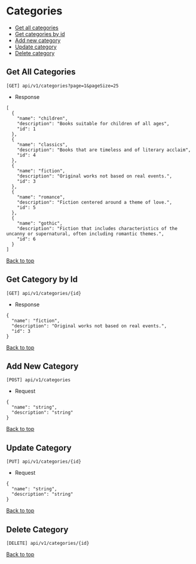 # Categories
- [Get all categories](#get-all-categories)
- [Get categories by id](#get-category-by-id)
- [Add new category](#add-new-category)
- [Update category](#update-category)
- [Delete category](#delete-category)

## Get All Categories
`[GET] api/v1/categories?page=1&pageSize=25`  

- Response  
```
[
  {
    "name": "children",
    "description": "Books suitable for children of all ages",
    "id": 1
  },
  {
    "name": "classics",
    "description": "Books that are timeless and of literary acclaim",
    "id": 4
  },
  {
    "name": "fiction",
    "description": "Original works not based on real events.",
    "id": 3
  },
  {
    "name": "romance",
    "description": "Fiction centered around a theme of love.",
    "id": 5
  },
  {
    "name": "gothic",
    "description": "Fiction that includes characteristics of the uncanny or supernatural, often including romantic themes.",
    "id": 6
  }
]
```  
[Back to top](#categories)  

## Get Category by Id
`[GET] api/v1/categories/{id}`  

- Response  
```
{
  "name": "fiction",
  "description": "Original works not based on real events.",
  "id": 3
}
```  
[Back to top](#categories)  

## Add New Category
`[POST] api/v1/categories`  

- Request  
```
{
  "name": "string",
  "description": "string"
}
```  
[Back to top](#categories)  

## Update Category
`[PUT] api/v1/categories/{id}`  

- Request  
```
{
  "name": "string",
  "description": "string"
}
```  
[Back to top](#categories)  

## Delete Category
`[DELETE] api/v1/categories/{id}`  

[Back to top](#categories)